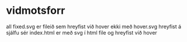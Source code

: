 # vidmotsforr
all fixed.svg er fileið sem hreyfist við hover
ekki með hover.svg hreyfist á sjálfu sér
index.html er með svg í html file og hreyfist við hover
